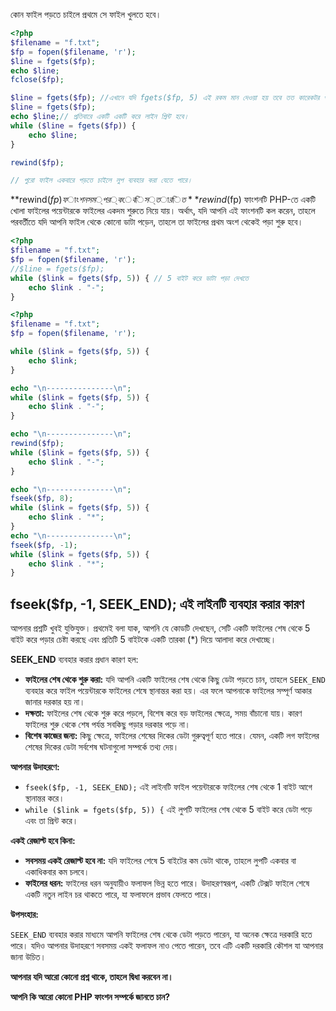 কোন ফাইল পড়তে চাইলে প্রথমে সে ফাইল খুলতে হবে। 

```php
<?php
$filename = "f.txt";
$fp = fopen($filename, 'r');
$line = fgets($fp);
echo $line;
fclose($fp);

$line = fgets($fp); //এখানে যদি fgets($fp, 5) এই রকম মান দেওয়া হয় তবে তত কারেকটর পড়বে না থাকলে পুরো একটি লাইন পড়বে তবে এর ডিফল্ট মান 1024।
$line = fgets($fp);
echo $line;// প্রতিবারে একটি একটি করে লাইন প্রিন্ট হবে। 
while ($line = fgets($fp)) {
    echo $line;
}

rewind($fp);

// পুরো ফাইল একবারে পড়তে চাইলে লুপ ব্যবহার করা যেতে পারে।

```

**rewind($fp) ফাংশন সম্পর্কে বিস্তারিত**
rewind($fp) ফাংশনটি PHP-তে একটি খোলা ফাইলের পয়েন্টারকে ফাইলের একদম শুরুতে নিয়ে যায়। অর্থাৎ, যদি আপনি এই ফাংশনটি কল করেন, তাহলে পরবর্তীতে যদি আপনি ফাইল থেকে কোনো ডাটা পড়েন, তাহলে তা ফাইলের প্রথম অংশ থেকেই পড়া শুরু হবে।
```php
<?php
$filename = "f.txt";
$fp = fopen($filename, 'r');
//$line = fgets($fp);
while ($link = fgets($fp, 5)) { // 5 বাইট করে ডাটা পড়া দেখতে 
    echo $link . "-";
}
```

```php
<?php
$filename = "f.txt";
$fp = fopen($filename, 'r');

while ($link = fgets($fp, 5)) {
    echo $link;
}

echo "\n---------------\n";
while ($link = fgets($fp, 5)) {
    echo $link . "-";
}

echo "\n---------------\n";
rewind($fp);
while ($link = fgets($fp, 5)) {
    echo $link . "-";
}

echo "\n---------------\n";
fseek($fp, 8);
while ($link = fgets($fp, 5)) {
    echo $link . "*";
}
echo "\n---------------\n";
fseek($fp, -1);
while ($link = fgets($fp, 5)) {
    echo $link . "*";
}
```

## fseek($fp, -1, SEEK_END); এই লাইনটি ব্যবহার করার কারণ

আপনার প্রশ্নটি খুবই যুক্তিযুক্ত। প্রথমেই বলা যাক, আপনি যে কোডটি দেখছেন, সেটি একটি ফাইলের শেষ থেকে 5 বাইট করে পড়ার চেষ্টা করছে এবং প্রতিটি 5 বাইটকে একটি তারকা (*) দিয়ে আলাদা করে দেখাচ্ছে।

**SEEK_END** ব্যবহার করার প্রধান কারণ হল:

* **ফাইলের শেষ থেকে শুরু করা:** যদি আপনি একটি ফাইলের শেষ থেকে কিছু ডেটা পড়তে চান, তাহলে `SEEK_END` ব্যবহার করে ফাইল পয়েন্টারকে ফাইলের শেষে স্থানান্তর করা হয়। এর ফলে আপনাকে ফাইলের সম্পূর্ণ আকার জানার দরকার হয় না।
* **দক্ষতা:** ফাইলের শেষ থেকে শুরু করে পড়লে, বিশেষ করে বড় ফাইলের ক্ষেত্রে, সময় বাঁচানো যায়। কারণ ফাইলের শুরু থেকে শেষ পর্যন্ত সবকিছু পড়ার দরকার পড়ে না।
* **বিশেষ কাজের জন্য:** কিছু ক্ষেত্রে, ফাইলের শেষের দিকের ডেটা গুরুত্বপূর্ণ হতে পারে। যেমন, একটি লগ ফাইলের শেষের দিকের ডেটা সর্বশেষ ঘটনাগুলো সম্পর্কে তথ্য দেয়।

**আপনার উদাহরণে:**

* `fseek($fp, -1, SEEK_END);` এই লাইনটি ফাইল পয়েন্টারকে ফাইলের শেষ থেকে 1 বাইট আগে স্থানান্তর করে।
* `while ($link = fgets($fp, 5)) {` এই লুপটি ফাইলের শেষ থেকে 5 বাইট করে ডেটা পড়ে এবং তা প্রিন্ট করে।

**একই রেজাল্ট হবে কিনা:**

* **সবসময় একই রেজাল্ট হবে না:** যদি ফাইলের শেষে 5 বাইটের কম ডেটা থাকে, তাহলে লুপটি একবার বা একাধিকবার কম চলবে।
* **ফাইলের ধরন:** ফাইলের ধরন অনুযায়ীও ফলাফল ভিন্ন হতে পারে। উদাহরণস্বরূপ, একটি টেক্সট ফাইলে শেষে একটি নতুন লাইন চর থাকতে পারে, যা ফলাফলে প্রভাব ফেলতে পারে।

**উপসংহার:**

`SEEK_END` ব্যবহার করার মাধ্যমে আপনি ফাইলের শেষ থেকে ডেটা পড়তে পারেন, যা অনেক ক্ষেত্রে দরকারি হতে পারে। যদিও আপনার উদাহরণে সবসময় একই ফলাফল নাও পেতে পারেন, তবে এটি একটি দরকারি কৌশল যা আপনার জানা উচিত।

**আপনার যদি আরো কোনো প্রশ্ন থাকে, তাহলে দ্বিধা করবেন না।**

**আপনি কি আরো কোনো PHP ফাংশন সম্পর্কে জানতে চান?**
